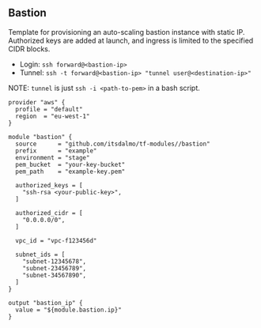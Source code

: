 ## Bastion

Template for provisioning an auto-scaling bastion instance with static IP.
Authorized keys are added at launch, and ingress is limited to the specified
CIDR blocks.

- Login: `ssh forward@<bastion-ip>`
- Tunnel: `ssh -t forward@<bastion-ip> "tunnel user@<destination-ip>"`

NOTE: `tunnel` is just `ssh -i <path-to-pem>` in a bash script.

```hcl
provider "aws" {
  profile = "default"
  region  = "eu-west-1"
}

module "bastion" {
  source      = "github.com/itsdalmo/tf-modules//bastion"
  prefix      = "example"
  environment = "stage"
  pem_bucket  = "your-key-bucket"
  pem_path    = "example-key.pem"

  authorized_keys = [
    "ssh-rsa <your-public-key>",
  ]

  authorized_cidr = [
    "0.0.0.0/0",
  ]

  vpc_id = "vpc-f123456d"

  subnet_ids = [
    "subnet-12345678",
    "subnet-23456789",
    "subnet-34567890",
  ]
}

output "bastion_ip" {
  value = "${module.bastion.ip}"
}
```
